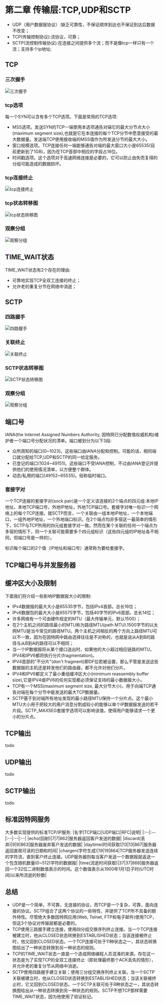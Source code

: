# 第二章 传输层:TCP,UDP和SCTP
- UDP（用户数据报协议）:缺乏可靠性，不保证顺序到达也不保证到达后数据不改变；
- TCP(传输控制协议):流协议，可靠；
- SCTP(流控制传输协议):在连接之间提供多个流；而不是像tcp一样只有一个流；支持多个ip地址;

## TCP
### 三次握手
![三次握手](RES/2_2.png)

### tcp选项
每一个SYN可以含有多个TCP选项。下面是常用的TCP选项:
- MSS选项。发送SYN的TCP一端使用本选项通告对端它的最大分节点大小(maximum segment size),也就是它在本连接的每个TCP分节中愿意接受的最大数据量。发送端TCP使用接收端的MSS值作为所发送分节的最大大小。
- 窗口规模选项。TCP连接任何一端能够通告对端的最大窗口大小是65535(目前更新到了1GB)，因为在TCP首部中相应的字段占16位。
- 时间戳选项。这个选项对于高速网络连接是必要的，它可以防止由失而复得的分组可能造成的数据损坏。

### tcp连接终止
![tcp连接终止](RES/2_3.png)

### tcp状态转移图
![tcp状态转移图](RES/2_4.png)

### 观察分组
![观察分组](RES/2_5.png)

## TIME_WAIT状态
TIME_WAIT状态有2个存在的理由:
- 可靠地实现TCP全双工连接的终止；
- 允许老的重复分节在网络中消逝；

## SCTP
### 四路握手
![四路握手](RES/2_6.png)

### 关联终止
![关联终止](RES/2_7.png)

### SCTP状态转移图
![SCTP状态转移图](RES/2_8.png)

### 观察分组
![观察分组](RES/2_9.png)

## 端口号
IANA(the Internet Assigned Numbers Authority, 因特网已分配数值权威机构)维护者一个端口号分配状况的清单。端口被划分为以下3段:
- 众所周知的端口(0~1023)。这些端口由IANA分配和控制。可能的话，相同端口就分配给TCP,UDP和SCTP的同一给定服务。
- 已登记的端口(1024~49151)。这些端口不受IANA控制，不过由IANA登记并提供他们的使用情况清单，以方便整个群体。
- 动态/私用的端口(49152~65535)。俗称临时端口。

### 套接字对
一个TCP连接的套接字对(sock pair)是一个定义该连接的2个端点的四元组:本地IP地址，本地TCP端口号，外地IP地址，外地TCP端口号。套接字对唯一标识一个网络上的每个TCP连接。就SCTP而言，一个关联由一组本地IP地址，一个本地端口，一组外地IP地址，一个外地端口标识。在2个端点均非多宿这一最简单的情形下，SCTP与TCP所用的四元组套接字对一致。然而在某个关联的任何一个端点为多宿的情形下，同一个关联可能需要多个四元组标识（这些四元组的IP地址各不相同，但端口号是一样的）。

标识每个端口的2个值（IP地址和端口号）通常称为要给套接字。

## TCP端口号与并发服务器

## 缓冲区大小及限制
下面我们将介绍一些影响IP数据报大小的限制:
- IPv4数据报的最大大小是65535字节，包括IPv4首部。总长16位；
- IPv6数据包的最大大小是65575字节，包括40字节的IPv6首部。总长14位；
- 许多网络有一个可由硬件规定的MTU（最大传输单元，默认1500）；
- 在2个主机之间的路径最小的MTU称为路径MTU(path MTU).1500字节的以太网MTU是当今常见的路径MTU。两个主机之间相反的两个方向上路径MTU可以不一致，因为在因特网中路由选择往往是不对称的，也就是说从A到B的路径与从B到A的路径可以不相同；
- 当一个IP数据报将从某个接口送出时，如果他的大小超过相应链路的MTU，IPV4和IPV6都将执行分片(fragmentation)。
- IPV4首部的"不分片"(don't fragment)即DF位若被设置，那么不管是发送这些数据报的主机还是转发他们的路由器，都不允许对他们分片。
- IPV4和IPV6都定义了最小重组缓冲区大小(minimum reassembly buffer size),它是IPV4或IPV6的任何实现都必须保证支持的最小数据报大小。
- TCP有一个MSS(maximum segment size, 最大分节大小)，用于向端TCP通告对端在每个分节中能发送的最大TCP数据量。
- SCTP基于到对端所有地址发现的最小路径MTU保持一个分片点。这个最小MTU大小用于把较大的用户消息分割成较小的能够以单个IP数据报发送的若干片段。SCTP_MAXSEG套接字选项可以影响该值，使得用户能够请求一个更小的分片点。

## TCP输出
todo

## UDP输出
todo

## SCTP输出
todo

## 标准因特网服务
大多数实现提供的标准TCP/IP服务:
|名字|TCP端口|UDP端口|RFC|说明|
|:--|:--|:--|:--|:--|
|echo(回射)|7|7|862|服务器返回客户发送的数据|
|discard(丢弃)|9|9|863|服务器废弃客户发送的数据|
|daytime(时间获取)|13|13|867|服务器返回直观可读的日期和时间|
|chargen(字符生成)|19|19|864|TCP服务器发送连续的字符流，直到客户终止连接。UDP服务器则每当客户发送一个数据报就返送一个包含随机数量(0~512)字符的数据报|
|time(流逝时间获取)|37|37|868|服务器返回一个32位二进制数值表示的时间。这个数值表示从1900年1月1日子时(UTC时间)以来所流逝的秒数|

## 总结
- UDP是一个简单，不可靠，无连接的协议，而TCP是一个复杂，可靠，面向连接的协议。SCTP组合了这两个协议的一些特性，并提供了TCP所不具备的额外特性。尽管绝大多数因特网应用(Web, Telnet, FTP和电子邮件)使用TCP，但这3个协议对传输层都是必要的。
- TCP使用三路握手建立连接，使用四分组交换序列终止连接。当一个TCP连接被建立时，他从CLOSED状态转换到ESTABLISHED状态；当该连接被终止时，他又回到CLOSED状态。一个TCP连接可处于11种状态之一，其状态转换图给出了一种状态转换到另一种状态的规则。
- TCP的TIME_WAIT状态一直是一个造成网络编程人员混淆的来源。存在这一状态是为了实现TCP的全双工连接终止（即处理最终那个ACK丢失的情形），并允许老的重复分节从网络中消逝。
- SCTP使用四路握手建立关联；使用三分组交换序列终止关联。当一个SCTP关联被建立时，他从CLOSED状态转换到ESTABLISHED状态；当该关联被终止时，它又回到CLOSED状态。一个SCTP关联可处于8种状态之一，其状态转换图给出从一种状态转换到另一种状态的规则。SCTP不想TCP那样需要TIME_WAIT状态，因为他使用了验证标记。